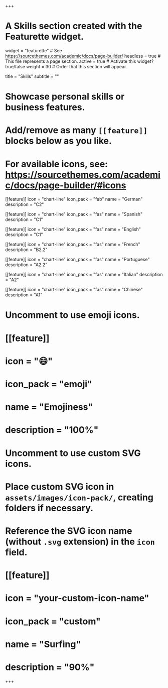 +++
# A Skills section created with the Featurette widget.
widget = "featurette"  # See https://sourcethemes.com/academic/docs/page-builder/
headless = true  # This file represents a page section.
active = true  # Activate this widget? true/false
weight = 30  # Order that this section will appear.

title = "Skills"
subtitle = ""

# Showcase personal skills or business features.
# 
# Add/remove as many `[[feature]]` blocks below as you like.
# 
# For available icons, see: https://sourcethemes.com/academic/docs/page-builder/#icons

[[feature]]
  icon = "chart-line"
  icon_pack = "fab"
  name = "German"
  description = "C2"
  
[[feature]]
  icon = "chart-line"
  icon_pack = "fas"
  name = "Spanish"
  description = "C1"  
  
[[feature]]
  icon = "chart-line"
  icon_pack = "fas"
  name = "English"
  description = "C1"
  
[[feature]]
  icon = "chart-line"
  icon_pack = "fas"
  name = "French"
  description = "B2.2"
  
[[feature]]
  icon = "chart-line"
  icon_pack = "fas"
  name = "Portuguese"
  description = "A2.2"
  
[[feature]]
  icon = "chart-line"
  icon_pack = "fas"
  name = "Italian"
  description = "A2"
  
[[feature]]
  icon = "chart-line"
  icon_pack = "fas"
  name = "Chinese"
  description = "A1"

# Uncomment to use emoji icons.
# [[feature]]
#  icon = ":smile:"
#  icon_pack = "emoji"
#  name = "Emojiness"
#  description = "100%"  

# Uncomment to use custom SVG icons.
# Place custom SVG icon in `assets/images/icon-pack/`, creating folders if necessary.
# Reference the SVG icon name (without `.svg` extension) in the `icon` field.
# [[feature]]
#  icon = "your-custom-icon-name"
#  icon_pack = "custom"
#  name = "Surfing"
#  description = "90%"

+++
